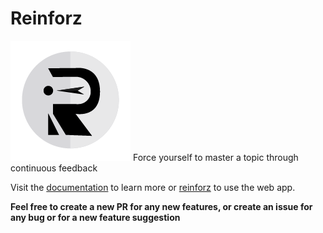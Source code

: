 # Reinforz

<img src="https://raw.githubusercontent.com/Reinforz/reinforz/master/public/192.png">
Force yourself to master a topic through continuous feedback

Visit the [documentation](https://reinforz.github.io/reinforz-docs/) to learn more or [reinforz](https://reinforz.github.io/reinforz) to use the web app.

**Feel free to create a new PR for any new features, or create an issue for any bug or for a new feature suggestion**
